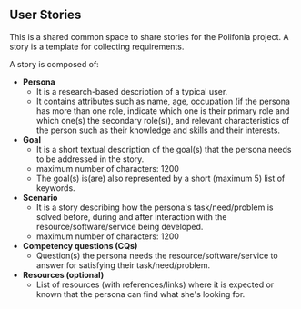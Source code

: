 ## User Stories

This is a shared common space to share stories for the Polifonia project. A story is a template for collecting requirements.

A story is composed of:

-   **Persona**
    -   It is a research-based description of a typical user.
    -   It contains attributes such as name, age, occupation (if the persona has more than one role, indicate which one is their primary role and which one(s) the secondary role(s)), and relevant characteristics of the person such as their knowledge and skills and their interests.
-   **Goal**
    -   It is a short textual description of the goal(s) that the persona needs to be addressed in the story.
    -   maximum number of characters: 1200
    -   The goal(s) is(are) also represented by a short (maximum 5) list of keywords.
-   **Scenario**
    -   It is a story describing how the persona's task/need/problem is solved before, during and after interaction with the resource/software/service being developed.
    -   maximum number of characters: 1200
-   **Competency questions (CQs)**
    -   Question(s) the persona needs the resource/software/service to answer for satisfying their task/need/problem.
-   **Resources (optional)**
    -   List of resources (with references/links) where it is expected or known that the persona can find what she's looking for.
